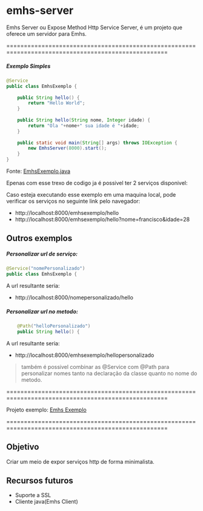 # emhs-server
Emhs Server ou Expose Method Http Service Server, é um projeto que oferece um servidor para Emhs.

====================================================================================================

##### Exemplo Simples

```Java
@Service
public class EmhsExemplo {
	
	public String hello() {
		return "Hello World";
	}
	
	public String hello(String nome, Integer idade) {
		return "Ola "+nome+" sua idade é "+idade;
	}
	
	public static void main(String[] args) throws IOException {
		new EmhsServer(8000).start();
	}
}
```
Fonte: [EmhsExemplo.java](https://github.com/silvafass/emhs-exemplo/blob/master/src/br/com/emhs/exemplo/EmhsExemplo.java)

Epenas com esse trexo de codigo ja é possivel ter 2 serviços disponivel:

Caso esteja executando esse exemplo em uma maquina local, pode verificar os serviços no seguinte link pelo navegador:

  * http://localhost:8000/emhsexemplo/hello
  * http://localhost:8000/emhsexemplo/hello?nome=francisco&idade=28

## Outros exemplos
##### Personalizar url de serviço:

```Java
@Service("nomePersonalizado")
public class EmhsExemplo {
```
A url resultante seria:
  * http://localhost:8000/nomepersonalizado/hello

##### Personalizar url no metodo:

```Java	
	@Path("helloPersonalizado")
	public String hello() {
```
A url resultante seria:
  * http://localhost:8000/emhsexemplo/hellopersonalizado

> também é possivel combinar as @Service com @Path para personalizar nomes tanto na declaração da classe quanto no nome do metodo.

====================================================================================================

Projeto exemplo: [Emhs Exemplo](https://github.com/silvafass/emhs-exemplo)

====================================================================================================

## Objetivo
Criar um meio de expor serviços http de forma minimalista.
## Recursos futuros
* Suporte a SSL
* Cliente java(Emhs Client)
